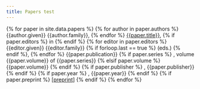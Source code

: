 ```yaml
---
title: Papers test
---
```


{% for paper in site.data.papers %}
{% for author in paper.authors %}
{{author.given}} {{author.family}}, 
{% endfor %}
[{{paper.title}}](paper.url),
{% if paper.editors %}
in
{% endif %}
{% for editor in paper.editors %}
{{editor.given}} {{editor.family}}
{% if forloop.last == true %}
(eds.)
{% endif %},
{% endfor %}
{{paper.publication}}
{% if paper.series %}
, volume {{paper.volume}} of {{paper.series}}
{% elsif paper.volume %}
{{paper.volume}}
{% endif %}
{% if paper.publisher %}
, {{paper.publisher}}
{% endif %}
{% if paper.year %}
, {{paper.year}}
{% endif %}
{% if paper.preprint %}
[[preprint](/papers/{{paper.preprint}})]
{% endif %}
{% endfor %}

<!-- {% for paper in site.data.papers %} -->
<!-- 1. {% for author in paper.authors %}{{author.given}} {{author.family}}, {% endfor %}[{{paper.title}}]({{paper.url}}).{% if paper.publication %} In {% if paper.editors %}{% endif %} *{{paper.publication}}*{% endif %}{% if paper.volume %} {{paper.volume}}{% endif %}{% if paper.pages %}, pages {{paper.pages}}{% endif %}{% if paper.year %}, {{paper.year}}{% endif %}{% if paper.preprint %} [[preprint](/papers/{{paper.preprint}})]{% endif %} -->
<!-- {% endfor %} -->
